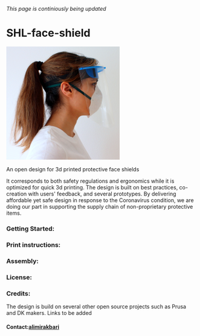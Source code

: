 *This page is continiously being updated*
# SHL-face-shield
![Side](square-side-profile.png "Side profile") 

An open design for 3d printed protective face shields

It corresponds to both safety regulations and ergonomics while it is optimized for quick 3d printing. 
The design is built on best practices, co-creation with users' feedback, and several prototypes. 
By delivering affordable yet safe design in response to the Coronavirus condition, we are doing our part in supporting the supply chain of non-proprietary protective items.

### Getting Started:
### Print instructions:
### Assembly:
### License:
### Credits:
The design is build on several other open source projects such as Prusa and DK makers. Links to be added
#### Contact:[alimirakbari](https://github.com/alimirakbari)
